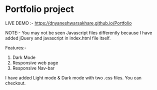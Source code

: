 # Portfolio project

LIVE DEMO :- https://dnyaneshwarsakhare.github.io/Portfolio

NOTE:- You may not be seen Javascript files differently because I have added jQuery and javascript in index.html file itself.

Features:-
1. Dark Mode
2. Responsive web page
3. Responsive Nav-bar

I have added Light mode & Dark mode with two .css files. You can checkout.

